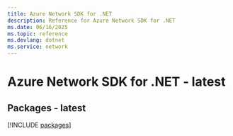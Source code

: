 ```yaml
---
title: Azure Network SDK for .NET
description: Reference for Azure Network SDK for .NET
ms.date: 06/16/2025
ms.topic: reference
ms.devlang: dotnet
ms.service: network
---
```

# Azure Network SDK for .NET - latest
## Packages - latest
[!INCLUDE [packages](network-index.md)]